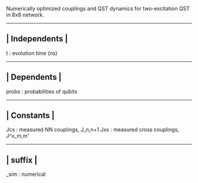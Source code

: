Numerically optimized couplings and QST dynamics for two-excitation QST in 8x8 network.

----------------
| Independents |
----------------
t           : evolution time (ns)

--------------
| Dependents |
--------------                                
probs       : probabilities of qubits


-------------
| Constants | 
-------------  
Jcs         : measured NN couplings, J_n,n+1
Jxs         : measured cross couplings, J^x_m,m'

---------- 
| suffix |
----------
_sim        : numerical
